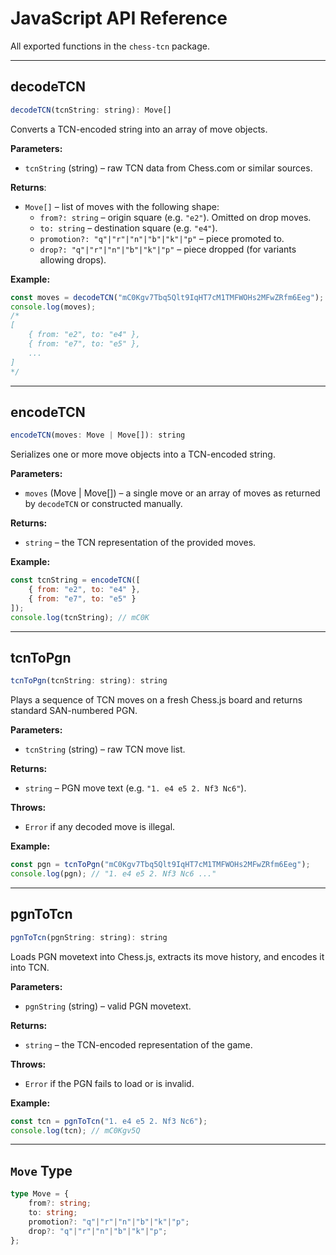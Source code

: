# JavaScript API Reference
All exported functions in the `chess-tcn` package.

---
## decodeTCN
```js
decodeTCN(tcnString: string): Move[]
```

Converts a TCN-encoded string into an array of move objects.

**Parameters:**
- `tcnString` (string) – raw TCN data from Chess.com or similar sources.

**Returns**:
- `Move[]` – list of moves with the following shape:
  - `from?: string` – origin square (e.g. `"e2"`). Omitted on drop moves.  
  - `to: string` – destination square (e.g. `"e4"`).  
  - `promotion?: "q"|"r"|"n"|"b"|"k"|"p"` – piece promoted to.  
  - `drop?: "q"|"r"|"n"|"b"|"k"|"p"` – piece dropped (for variants allowing drops).

**Example:**
```js
const moves = decodeTCN("mC0Kgv7Tbq5Qlt9IqHT7cM1TMFWOHs2MFwZRfm6Eeg");
console.log(moves);
/*
[
    { from: "e2", to: "e4" },
    { from: "e7", to: "e5" },
    ...
]
*/
```

---
## encodeTCN
```js
encodeTCN(moves: Move | Move[]): string
```

Serializes one or more move objects into a TCN-encoded string.

**Parameters:**
- `moves` (Move | Move[]) – a single move or an array of moves as returned by `decodeTCN` or constructed manually.

**Returns:**
- `string` – the TCN representation of the provided moves.

**Example:**
```js
const tcnString = encodeTCN([
    { from: "e2", to: "e4" },
    { from: "e7", to: "e5" }
]);
console.log(tcnString); // mC0K
```

---
## tcnToPgn
```js
tcnToPgn(tcnString: string): string
```

Plays a sequence of TCN moves on a fresh Chess.js board and returns standard SAN-numbered PGN.

**Parameters:**
- `tcnString` (string) – raw TCN move list.

**Returns:**
- `string` – PGN move text (e.g. `"1. e4 e5 2. Nf3 Nc6"`).

**Throws:**
- `Error` if any decoded move is illegal.

**Example:**
```js
const pgn = tcnToPgn("mC0Kgv7Tbq5Qlt9IqHT7cM1TMFWOHs2MFwZRfm6Eeg");
console.log(pgn); // "1. e4 e5 2. Nf3 Nc6 ..."
```

---
## pgnToTcn
```js
pgnToTcn(pgnString: string): string
```

Loads PGN movetext into Chess.js, extracts its move history, and encodes it into TCN.

**Parameters:**
- `pgnString` (string) – valid PGN movetext.

**Returns:**
- `string` – the TCN-encoded representation of the game.

**Throws:**
- `Error` if the PGN fails to load or is invalid.

**Example:**
```js
const tcn = pgnToTcn("1. e4 e5 2. Nf3 Nc6");
console.log(tcn); // mC0Kgv5Q
```

---
## `Move` Type
```ts
type Move = {
    from?: string;
    to: string;
    promotion?: "q"|"r"|"n"|"b"|"k"|"p";
    drop?: "q"|"r"|"n"|"b"|"k"|"p";
};
```
